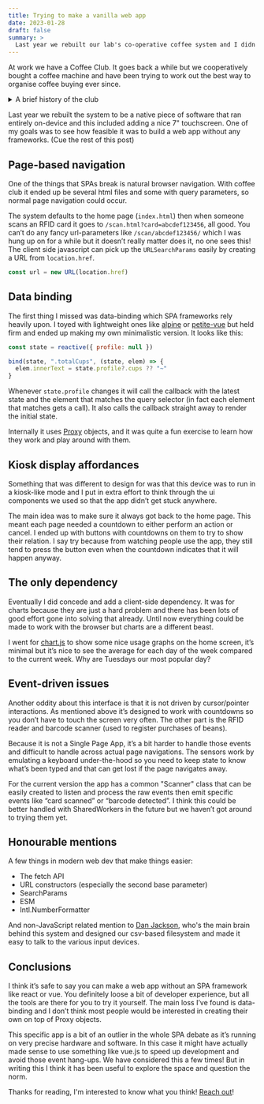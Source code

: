 ```yaml
---
title: Trying to make a vanilla web app
date: 2023-01-28
draft: false
summary: >
  Last year we rebuilt our lab's co-operative coffee system and I didn't use any frameworks
---
```


At work we have a Coffee Club. It goes back a while but we cooperatively bought a coffee machine and have been trying to work out the best way to organise coffee buying ever since.

<details>
<summary>A brief history of the club</summary>
In our old office we were split on two floors and upstairs had an "official" lab-sanctioned and paid machine and on our floor we had naught. One Black Friday a few of us clubbed together to buy a bean-to-cup machine and a bunch of coffee beans.

We had this brilliant idea that we could ask people who wanted to join to buy 3 bags of beans to be in the club. This solved our need for beans running out and we had more people to talk to on coffee breaks. Yes, we just made a Ponzi scheme.

When we, very quickly, realised that Ponzi schemes don’t work, we set about making a fair system to decide who should be the next person to buy coffee beans. We hooked up a Raspberry Pi and RFID sensor to self-report cups drank to a Google sheet and a Google form to register purchases.

The machine now knew who had bought the least amount of beans for the number of cups they had drank and sent them a nice email to tell them about it.

</details>

Last year we rebuilt the system to be a native piece of software that ran entirely on-device and this included adding a nice 7" touchscreen. One of my goals was to see how feasible it was to build a web app without any frameworks. (Cue the rest of this post)

## Page-based navigation

One of the things that SPAs break is natural browser navigation. With coffee club it ended up be several html files and some with query parameters, so normal page navigation could occur.

The system defaults to the home page (`index.html`) then when someone scans an RFID card it goes to `/scan.html?card=abcdef123456`, all good. You can’t do any fancy url-parameters like `/scan/abcdef123456/` which I was hung up on for a while but it doesn’t really matter does it, no one sees this! The client side javascript can pick up the `URLSearchParams` easily by creating a URL from `location.href`.

```js
const url = new URL(location.href)
```

## Data binding

The first thing I missed was data-binding which SPA frameworks rely heavily upon. I toyed with lightweight ones like [alpine](https://alpinejs.dev/) or [petite-vue](https://github.com/vuejs/petite-vue) but held firm and ended up making my own minimalistic version. It looks like this:

```js
const state = reactive({ profile: null })

bind(state, ".totalCups", (state, elem) => {
  elem.innerText = state.profile?.cups ?? "~"
}
```

Whenever `state.profile` changes it will call the callback with the latest state and the element that matches the query selector (in fact each element that matches gets a call). It also calls the callback straight away to render the initial state.

Internally it uses [Proxy](https://developer.mozilla.org/en-US/docs/Web/JavaScript/Reference/Global_Objects/Proxy) objects, and it was quite a fun exercise to learn how they work and play around with them.

<!-- ## EveryLayout / cube-ish

Mid way through making the new app I heard about [EveryLayout](https://every-layout.dev/) so somewhat pivoted and rewrote the app a bit to use these new layouts I’d learned about. It also followed to refactor the remaining css into a [cube.fyi](https://cube.fyi/)-style to try and simplify things more. This tidied things up -->

## Kiosk display affordances

Something that was different to design for was that this device was to run in a kiosk-like mode and I put in extra effort to think through the ui components we used so that the app didn’t get stuck anywhere.

The main idea was to make sure it always got back to the home page. This meant each page needed a countdown to either perform an action or cancel. I ended up with buttons with countdowns on them to try to show their relation. I say try because from watching people use the app, they still tend to press the button even when the countdown indicates that it will happen anyway.

## The only dependency

Eventually I did concede and add a client-side dependency. It was for charts because they are just a hard problem and there has been lots of good effort gone into solving that already. Until now everything could be made to work with the browser but charts are a different beast.

I went for [chart.js](https://www.chartjs.org/) to show some nice usage graphs on the home screen, it’s minimal but it’s nice to see the average for each day of the week compared to the current week. Why are Tuesdays our most popular day?

## Event-driven issues

Another oddity about this interface is that it is not driven by cursor/pointer interactions. As mentioned above it’s designed to work with countdowns so you don’t have to touch the screen very often. The other part is the RFID reader and barcode scanner (used to register purchases of beans).

Because it is not a Single Page App, it’s a bit harder to handle those events and difficult to handle across actual page navigations. The sensors work by emulating a keyboard under-the-hood so you need to keep state to know what’s been typed and that can get lost if the page navigates away.

For the current version the app has a common "Scanner" class that can be easily created to listen and process the raw events then emit specific events like “card scanned” or “barcode detected”. I think this could be better handled with SharedWorkers in the future but we haven’t got around to trying them yet.

## Honourable mentions

A few things in modern web dev that make things easier:

- The fetch API
- URL constructors (especially the second base parameter)
- SearchParams
- ESM
- Intl.NumberFormatter

And non-JavaScript related mention to [Dan Jackson](https://danjackson.dev/), who's the main brain behind this system and designed our csv-based filesystem and made it easy to talk to the various input devices.

## Conclusions

I think it’s safe to say you can make a web app without an SPA framework like react or vue. You definitely loose a bit of developer experience, but all the tools are there for you to try it yourself. The main loss I’ve found is data-binding and I don’t think most people would be interested in creating their own on top of Proxy objects.

This specific app is a bit of an outlier in the whole SPA debate as it’s running on very precise hardware and software. In this case it might have actually made sense to use something like vue.js to speed up development and avoid those event hang-ups. We have considered this a few times! But in writing this I think it has been useful to explore the space and question the norm.

Thanks for reading, I'm interested to know what you think! [Reach out](https://hyem.tech/@rob)!
